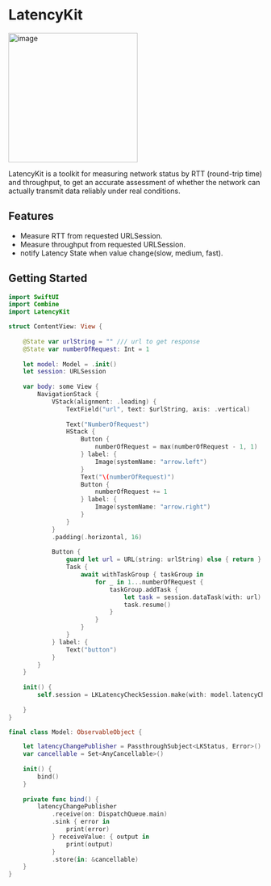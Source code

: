# LatencyKit

<img width="256" height="256" alt="image" src="https://github.com/user-attachments/assets/e52c331b-ba9f-4b1f-a7d9-8b740c670a22" />

LatencyKit is a toolkit for measuring network status by RTT (round-trip time) and throughput, to get an accurate assessment of whether the network can actually transmit data reliably under real conditions.

## Features
  - Measure RTT from requested URLSession.
  - Measure throughput from requested URLSession.
  - notify Latency State when value change(slow, medium, fast).

## Getting Started

```swift
import SwiftUI
import Combine
import LatencyKit

struct ContentView: View {
    
    @State var urlString = "" /// url to get response
    @State var numberOfRequest: Int = 1
        
    let model: Model = .init()
    let session: URLSession
    
    var body: some View {
        NavigationStack {
            VStack(alignment: .leading) {
                TextField("url", text: $urlString, axis: .vertical)
                
                Text("NumberOfRequest")
                HStack {
                    Button {
                        numberOfRequest = max(numberOfRequest - 1, 1)
                    } label: {
                        Image(systemName: "arrow.left")
                    }
                    Text("\(numberOfRequest)")
                    Button {
                        numberOfRequest += 1
                    } label: {
                        Image(systemName: "arrow.right")
                    }
                }
            }
            .padding(.horizontal, 16)
            
            Button {
                guard let url = URL(string: urlString) else { return }
                Task {
                    await withTaskGroup { taskGroup in
                        for _ in 1...numberOfRequest {
                            taskGroup.addTask {
                                let task = session.dataTask(with: url)
                                task.resume()
                            }
                        }
                    }
                }
            } label: {
                Text("button")
            }
        }
    }
    
    init() {
        self.session = LKLatencyCheckSession.make(with: model.latencyChangePublisher)
        
    }  
}

final class Model: ObservableObject {

    let latencyChangePublisher = PassthroughSubject<LKStatus, Error>()
    var cancellable = Set<AnyCancellable>()
    
    init() {
        bind()
    }
    
    private func bind() {
        latencyChangePublisher
            .receive(on: DispatchQueue.main)
            .sink { error in
                print(error)
            } receiveValue: { output in
                print(output)
            }
            .store(in: &cancellable)
    }
}
```
